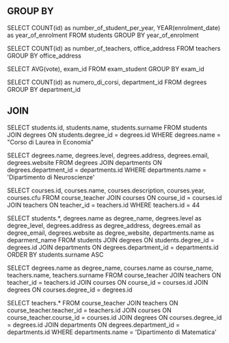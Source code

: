 ## GROUP BY

SELECT COUNT(id) as number_of_student_per_year, YEAR(enrolment_date) as year_of_enrolment FROM students GROUP BY year_of_enrolment

SELECT COUNT(id) as number_of_teachers, office_address FROM teachers GROUP BY office_address

SELECT AVG(vote), exam_id FROM exam_student GROUP BY exam_id

SELECT COUNT(id) as numero_di_corsi, department_id FROM degrees GROUP BY department_id


## JOIN

SELECT students.id, students.name, students.surname 
FROM students
JOIN degrees
ON students.degree_id = degrees.id
WHERE degrees.name = "Corso di Laurea in Economia"


SELECT degrees.name, degrees.level, degrees.address, degrees.email, degrees.website
FROM degrees
JOIN departments
ON degrees.department_id = departments.id
WHERE departments.name = 'Dipartimento di Neuroscienze'


SELECT courses.id, courses.name, courses.description, courses.year, courses.cfu
FROM course_teacher
JOIN courses
ON course_id = courses.id
JOIN teachers
ON teacher_id = teachers.id
WHERE teachers.id = 44


SELECT students.*, degrees.name as degree_name, degrees.level as degree_level, degrees.address as degree_address, degrees.email as degree_email, degrees.website as degree_website, departments.name as deparment_name
FROM students
JOIN degrees
ON students.degree_id = degrees.id
JOIN departments
ON degrees.department_id = departments.id
ORDER BY students.surname ASC


SELECT degrees.name as degree_name, courses.name as course_name, teachers.name, teachers.surname
FROM course_teacher
JOIN teachers
ON teacher_id = teachers.id
JOIN courses
ON course_id = courses.id 
JOIN degrees
ON courses.degree_id = degrees.id


SELECT teachers.*
FROM course_teacher
JOIN teachers
ON course_teacher.teacher_id = teachers.id
JOIN courses
ON course_teacher.course_id = courses.id
JOIN degrees
ON courses.degree_id = degrees.id
JOIN departments
ON degrees.department_id = departments.id
WHERE departments.name = 'Dipartimento di Matematica'


